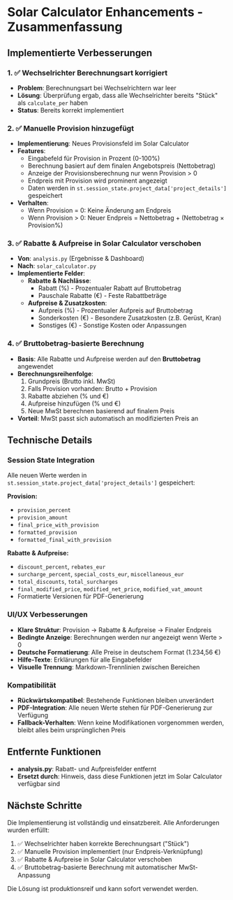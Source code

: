 # Solar Calculator Enhancements - Zusammenfassung

## Implementierte Verbesserungen

### 1. ✅ Wechselrichter Berechnungsart korrigiert

- **Problem**: Berechnungsart bei Wechselrichtern war leer
- **Lösung**: Überprüfung ergab, dass alle Wechselrichter bereits "Stück" als `calculate_per` haben
- **Status**: Bereits korrekt implementiert

### 2. ✅ Manuelle Provision hinzugefügt

- **Implementierung**: Neues Provisionsfeld im Solar Calculator
- **Features**:
  - Eingabefeld für Provision in Prozent (0-100%)
  - Berechnung basiert auf dem finalen Angebotspreis (Nettobetrag)
  - Anzeige der Provisionsberechnung nur wenn Provision > 0
  - Endpreis mit Provision wird prominent angezeigt
  - Daten werden in `st.session_state.project_data['project_details']` gespeichert
- **Verhalten**:
  - Wenn Provision = 0: Keine Änderung am Endpreis
  - Wenn Provision > 0: Neuer Endpreis = Nettobetrag + (Nettobetrag × Provision%)

### 3. ✅ Rabatte & Aufpreise in Solar Calculator verschoben

- **Von**: `analysis.py` (Ergebnisse & Dashboard)
- **Nach**: `solar_calculator.py`
- **Implementierte Felder**:
  - **Rabatte & Nachlässe**:
    - Rabatt (%) - Prozentualer Rabatt auf Bruttobetrag
    - Pauschale Rabatte (€) - Feste Rabattbeträge
  - **Aufpreise & Zusatzkosten**:
    - Aufpreis (%) - Prozentualer Aufpreis auf Bruttobetrag
    - Sonderkosten (€) - Besondere Zusatzkosten (z.B. Gerüst, Kran)
    - Sonstiges (€) - Sonstige Kosten oder Anpassungen

### 4. ✅ Bruttobetrag-basierte Berechnung

- **Basis**: Alle Rabatte und Aufpreise werden auf den **Bruttobetrag** angewendet
- **Berechnungsreihenfolge**:
  1. Grundpreis (Brutto inkl. MwSt)
  2. Falls Provision vorhanden: Brutto + Provision
  3. Rabatte abziehen (% und €)
  4. Aufpreise hinzufügen (% und €)
  5. Neue MwSt berechnen basierend auf finalem Preis
- **Vorteil**: MwSt passt sich automatisch an modifizierten Preis an

## Technische Details

### Session State Integration

Alle neuen Werte werden in `st.session_state.project_data['project_details']` gespeichert:

**Provision:**

- `provision_percent`
- `provision_amount`
- `final_price_with_provision`
- `formatted_provision`
- `formatted_final_with_provision`

**Rabatte & Aufpreise:**

- `discount_percent`, `rebates_eur`
- `surcharge_percent`, `special_costs_eur`, `miscellaneous_eur`
- `total_discounts`, `total_surcharges`
- `final_modified_price`, `modified_net_price`, `modified_vat_amount`
- Formatierte Versionen für PDF-Generierung

### UI/UX Verbesserungen

- **Klare Struktur**: Provision → Rabatte & Aufpreise → Finaler Endpreis
- **Bedingte Anzeige**: Berechnungen werden nur angezeigt wenn Werte > 0
- **Deutsche Formatierung**: Alle Preise in deutschem Format (1.234,56 €)
- **Hilfe-Texte**: Erklärungen für alle Eingabefelder
- **Visuelle Trennung**: Markdown-Trennlinien zwischen Bereichen

### Kompatibilität

- **Rückwärtskompatibel**: Bestehende Funktionen bleiben unverändert
- **PDF-Integration**: Alle neuen Werte stehen für PDF-Generierung zur Verfügung
- **Fallback-Verhalten**: Wenn keine Modifikationen vorgenommen werden, bleibt alles beim ursprünglichen Preis

## Entfernte Funktionen

- **analysis.py**: Rabatt- und Aufpreisfelder entfernt
- **Ersetzt durch**: Hinweis, dass diese Funktionen jetzt im Solar Calculator verfügbar sind

## Nächste Schritte

Die Implementierung ist vollständig und einsatzbereit. Alle Anforderungen wurden erfüllt:

1. ✅ Wechselrichter haben korrekte Berechnungsart ("Stück")
2. ✅ Manuelle Provision implementiert (nur Endpreis-Verknüpfung)
3. ✅ Rabatte & Aufpreise in Solar Calculator verschoben
4. ✅ Bruttobetrag-basierte Berechnung mit automatischer MwSt-Anpassung

Die Lösung ist produktionsreif und kann sofort verwendet werden.
